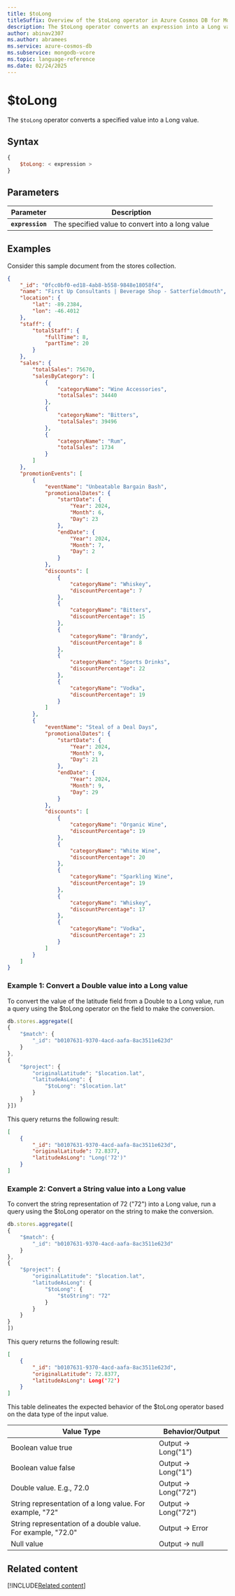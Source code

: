 ```yaml
---
title: $toLong
titleSuffix: Overview of the $toLong operator in Azure Cosmos DB for MongoDB (vCore)
description: The $toLong operator converts an expression into a Long value
author: abinav2307
ms.author: abramees
ms.service: azure-cosmos-db
ms.subservice: mongodb-vcore
ms.topic: language-reference
ms.date: 02/24/2025
---
```


# $toLong

The `$toLong` operator converts a specified value into a Long value.

## Syntax

```javascript
{
    $toLong: < expression >
}
```

## Parameters

| Parameter | Description |
| --- | --- |
| **`expression`** | The specified value to convert into a long value|

## Examples

Consider this sample document from the stores collection.

```json
{
    "_id": "0fcc0bf0-ed18-4ab8-b558-9848e18058f4",
    "name": "First Up Consultants | Beverage Shop - Satterfieldmouth",
    "location": {
        "lat": -89.2384,
        "lon": -46.4012
    },
    "staff": {
        "totalStaff": {
            "fullTime": 8,
            "partTime": 20
        }
    },
    "sales": {
        "totalSales": 75670,
        "salesByCategory": [
            {
                "categoryName": "Wine Accessories",
                "totalSales": 34440
            },
            {
                "categoryName": "Bitters",
                "totalSales": 39496
            },
            {
                "categoryName": "Rum",
                "totalSales": 1734
            }
        ]
    },
    "promotionEvents": [
        {
            "eventName": "Unbeatable Bargain Bash",
            "promotionalDates": {
                "startDate": {
                    "Year": 2024,
                    "Month": 6,
                    "Day": 23
                },
                "endDate": {
                    "Year": 2024,
                    "Month": 7,
                    "Day": 2
                }
            },
            "discounts": [
                {
                    "categoryName": "Whiskey",
                    "discountPercentage": 7
                },
                {
                    "categoryName": "Bitters",
                    "discountPercentage": 15
                },
                {
                    "categoryName": "Brandy",
                    "discountPercentage": 8
                },
                {
                    "categoryName": "Sports Drinks",
                    "discountPercentage": 22
                },
                {
                    "categoryName": "Vodka",
                    "discountPercentage": 19
                }
            ]
        },
        {
            "eventName": "Steal of a Deal Days",
            "promotionalDates": {
                "startDate": {
                    "Year": 2024,
                    "Month": 9,
                    "Day": 21
                },
                "endDate": {
                    "Year": 2024,
                    "Month": 9,
                    "Day": 29
                }
            },
            "discounts": [
                {
                    "categoryName": "Organic Wine",
                    "discountPercentage": 19
                },
                {
                    "categoryName": "White Wine",
                    "discountPercentage": 20
                },
                {
                    "categoryName": "Sparkling Wine",
                    "discountPercentage": 19
                },
                {
                    "categoryName": "Whiskey",
                    "discountPercentage": 17
                },
                {
                    "categoryName": "Vodka",
                    "discountPercentage": 23
                }
            ]
        }
    ]
}
```

### Example 1: Convert a Double value into a Long value

To convert the value of the latitude field from a Double to a Long value, run a query using the $toLong operator on the field to make the conversion. 

```javascript
db.stores.aggregate([
{
    "$match": {
        "_id": "b0107631-9370-4acd-aafa-8ac3511e623d"
    }
},
{
    "$project": {
        "originalLatitude": "$location.lat",
        "latitudeAsLong": {
            "$toLong": "$location.lat"
        }
    }
}])
```

This query returns the following result:

```json
[
    {
        "_id": "b0107631-9370-4acd-aafa-8ac3511e623d",
        "originalLatitude": 72.8377,
        "latitudeAsLong": "Long('72')"
    }
]
```

### Example 2: Convert a String value into a Long value

To convert the string representation of 72 ("72") into a Long value, run a query using the $toLong operator on the string to make the conversion. 

```javascript
db.stores.aggregate([
{
    "$match": {
        "_id": "b0107631-9370-4acd-aafa-8ac3511e623d"
    }
},
{
    "$project": {
        "originalLatitude": "$location.lat",
        "latitudeAsLong": {
            "$toLong": {
                "$toString": "72"
            }
        }
    }
}
])
```

This query returns the following result:

```json
[
    {
        "_id": "b0107631-9370-4acd-aafa-8ac3511e623d",
        "originalLatitude": 72.8377,
        "latitudeAsLong": Long('72')
    }
]
```

This table delineates the expected behavior of the $toLong operator based on the data type of the input value.

| **Value Type**                                               | **Behavior/Output** |
|--------------------------------------------------------------|---------------------|
| Boolean value true                                           | Output -> Long("1") |
| Boolean value false                                          | Output -> Long("1") |
| Double value. E.g., 72.0                                     | Output -> Long("72")|
| String representation of a long value. For example, "72"     | Output -> Long("72")|
| String representation of a double value. For example, "72.0" | Output -> Error     |
| Null value                                                   | Output -> null      |


## Related content

[!INCLUDE[Related content](../../includes/related-content.md)]
